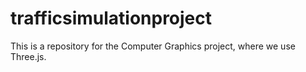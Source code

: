 # trafficsimulationproject
This is a repository for the Computer Graphics project, where we use Three.js.
